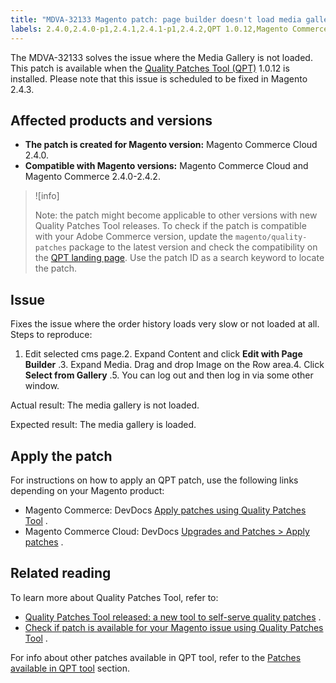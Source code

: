 ```yaml
---
title: "MDVA-32133 Magento patch: page builder doesn't load media gallery"
labels: 2.4.0,2.4.0-p1,2.4.1,2.4.1-p1,2.4.2,QPT 1.0.12,Magento Commerce,Magento Commerce Cloud,Quality Patches Tool,load,media gallery,page builder,support tools
---
```


The MDVA-32133 solves the issue where the Media Gallery is not loaded. This patch is available when the [Quality Patches Tool (QPT)](https://support.magento.com/hc/en-us/articles/360047139492) 1.0.12 is installed. Please note that this issue is scheduled to be fixed in Magento 2.4.3.

## Affected products and versions

* **The patch is created for Magento version:** Magento Commerce Cloud 2.4.0.
* **Compatible with Magento versions:** Magento Commerce Cloud and Magento Commerce 2.4.0-2.4.2.

>![info]
>
 >Note: the patch might become applicable to other versions with new Quality Patches Tool releases. To check if the patch is compatible with your Adobe Commerce version, update the `magento/quality-patches` package to the latest version and check the compatibility on the [QPT landing page](https://devdocs.magento.com/quality-patches/tool.html#patch-grid). Use the patch ID as a search keyword to locate the patch.

## Issue

Fixes the issue where the order history loads very slow or not loaded at all. <span class="wysiwyg-underline">Steps to reproduce:</span> 

1. Edit selected cms page.2. Expand Content and click **Edit with Page Builder** .3. Expand Media. Drag and drop Image on the Row area.4. Click **Select from Gallery** .5. You can log out and then log in via some other window.

 <span class="wysiwyg-underline">Actual result:</span> The media gallery is not loaded.

 <span class="wysiwyg-underline">Expected result:</span> The media gallery is loaded.

## Apply the patch

For instructions on how to apply an QPT patch, use the following links depending on your Magento product:

* Magento Commerce: DevDocs [Apply patches using Quality Patches Tool](https://devdocs.magento.com/guides/v2.4/comp-mgr/patching/mqp.html) .
* Magento Commerce Cloud: DevDocs [Upgrades and Patches > Apply patches](https://devdocs.magento.com/cloud/project/project-patch.html) .

<h2 id="QPTPatchKBDataCollectionInstructionsProposal-Additionalstepsrequiredafterthepatchinstallation">Related reading</h2>

To learn more about Quality Patches Tool, refer to:

* [Quality Patches Tool released: a new tool to self-serve quality patches](https://support.magento.com/hc/en-us/articles/360047139492) .
* [Check if patch is available for your Magento issue using Quality Patches Tool](https://support.magento.com/hc/en-us/articles/360047125252) .

For info about other patches available in QPT tool, refer to the [Patches available in QPT tool](https://support.magento.com/hc/en-us/sections/360010506631-Patches-available-in-QPT-tool-) section.